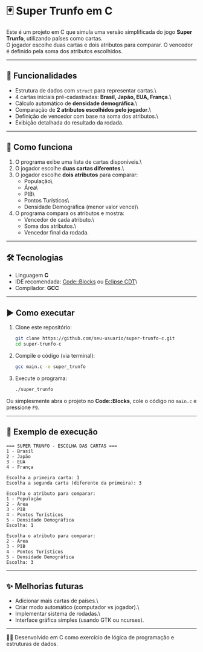 # 🃏 Super Trunfo em C

Este é um projeto em C que simula uma versão simplificada do jogo
**Super Trunfo**, utilizando países como cartas.\
O jogador escolhe duas cartas e dois atributos para comparar. O vencedor
é definido pela soma dos atributos escolhidos.

------------------------------------------------------------------------

## 🚀 Funcionalidades

-   Estrutura de dados com `struct` para representar cartas.\
-   4 cartas iniciais pré-cadastradas: **Brasil, Japão, EUA, França**.\
-   Cálculo automático de **densidade demográfica**.\
-   Comparação de **2 atributos escolhidos pelo jogador**.\
-   Definição de vencedor com base na soma dos atributos.\
-   Exibição detalhada do resultado da rodada.

------------------------------------------------------------------------

## 📖 Como funciona

1.  O programa exibe uma lista de cartas disponíveis.\
2.  O jogador escolhe **duas cartas diferentes**.\
3.  O jogador escolhe **dois atributos** para comparar:
    -   População\
    -   Área\
    -   PIB\
    -   Pontos Turísticos\
    -   Densidade Demográfica (menor valor vence)\
4.  O programa compara os atributos e mostra:
    -   Vencedor de cada atributo.\
    -   Soma dos atributos.\
    -   Vencedor final da rodada.

------------------------------------------------------------------------

## 🛠️ Tecnologias

-   Linguagem **C**
-   IDE recomendada: [Code::Blocks](https://www.codeblocks.org/) ou
    [Eclipse CDT](https://www.eclipse.org/cdt/)\
-   Compilador: **GCC**

------------------------------------------------------------------------

## ▶️ Como executar

1.  Clone este repositório:

    ``` bash
    git clone https://github.com/seu-usuario/super-trunfo-c.git
    cd super-trunfo-c
    ```

2.  Compile o código (via terminal):

    ``` bash
    gcc main.c -o super_trunfo
    ```

3.  Execute o programa:

    ``` bash
    ./super_trunfo
    ```

Ou simplesmente abra o projeto no **Code::Blocks**, cole o código no
`main.c` e pressione `F9`.

------------------------------------------------------------------------

## 📌 Exemplo de execução

    === SUPER TRUNFO - ESCOLHA DAS CARTAS ===
    1 - Brasil
    2 - Japão
    3 - EUA
    4 - França

    Escolha a primeira carta: 1
    Escolha a segunda carta (diferente da primeira): 3

    Escolha o atributo para comparar:
    1 - População
    2 - Área
    3 - PIB
    4 - Pontos Turísticos
    5 - Densidade Demográfica
    Escolha: 1

    Escolha o atributo para comparar:
    2 - Área
    3 - PIB
    4 - Pontos Turísticos
    5 - Densidade Demográfica
    Escolha: 3

------------------------------------------------------------------------

## ✨ Melhorias futuras

-   Adicionar mais cartas de países.\
-   Criar modo automático (computador vs jogador).\
-   Implementar sistema de rodadas.\
-   Interface gráfica simples (usando GTK ou ncurses).

------------------------------------------------------------------------

👨‍💻 Desenvolvido em C como exercício de lógica de programação e
estruturas de dados.
